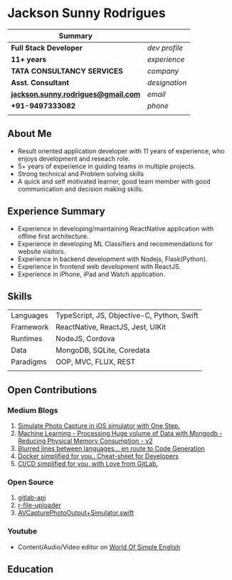 # Jackson Sunny Rodrigues


|**Summary**| | 
|---|:---|
|**Full Stack Developer**|*dev profile*|
|**11+ years**|*experience*|
|**TATA CONSULTANCY SERVICES**|*company*|
|**Asst. Consultant**|*designation*|
| **jackson.sunny.rodrigues@gmail.com**| *email* |
| **+91-9497333082**|*phone*|
|||


## About Me
- Result oriented application developer with 11 years of experience, who enjoys development and reseach role.
- 5+ years of experience in guiding teams in multiple projects.
- Strong technical and Problem solving skills
- A quick and self motivated learner, good team member with good communication and decision making skills.


## Experience Summary
- Experience in developing/maintaining ReactNative application with offline first architecture.
- Experience in developing ML Classifiers and recommendations for website visitors.
- Experience in backend development with Nodejs, Flask(Python).
- Experience in frontend web development with ReactJS.
- Experience in iPhone, iPad and Watch application.


## Skills
| | |
|---|---|
| Languages | TypeScript, JS, Objective-C, Python, Swift |
| Framework | ReactNative, ReactJS, Jest, UIKit |
| Runtimes | NodeJS, Cordova |
| Data | MongoDB, SQLite, Coredata |
| Paradigms | OOP, MVC, FLUX, REST |
|||




## Open Contributions

### Medium Blogs
1. [Simulate Photo Capture in iOS simulator with One Step.](https://medium.com/@js.rodrigues/simulate-photo-capture-in-ios-simulator-with-one-step-12965c7a1688)
2. [Machine Learning - Processing Huge volume of Data with Mongodb - Reducing Physical Memory Consumption - v2](https://medium.com/@js.rodrigues/machine-learning-processing-huge-volume-of-data-with-mongodb-reducing-physical-memory-993897bb3b5a)
3. [Blurred lines between languages… en route to Code Generation](https://medium.com/@js.rodrigues/code-generation-blurred-lines-between-languages-16757b77cf89)
4. [Docker simplified for you.. Cheat-sheet for Developers](https://medium.com/@js.rodrigues/docker-simplified-for-you-cheat-sheet-for-developers-ba487744f9ba)
5. [CI/CD simplified for you, with Love from GitLab.](https://medium.com/@js.rodrigues/ci-cd-simplified-for-you-with-love-from-gitlab-fc87eefa2d28)
### Open Source
1. [gitlab-api](https://github.com/JacksonSRodrigues/gitlab-api)
2. [r-file-uploader](https://github.com/JacksonSRodrigues/r-file-uploader)
3. [AVCapturePhotoOutput+Simulator.swift](https://gist.github.com/JacksonSRodrigues/d08a8a59c3fbb9b04f4ad5db0dbf5990)

### Youtube
- Content/Audio/Video editor on [World Of Simple English](https://www.youtube.com/channel/UCiT-wyuqdZvtY9CPiCeRJNw)

## Education


